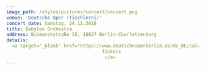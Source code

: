 ```yaml
---
image_path: /styles/pictures/concert/concert.png
venue: 'Deutsche Oper (Tischlerei)'
concert_date: Samstag, 24.11.2018
title: Babylon Orchestra
address: Bismarckstraße 35, 10627 Berlin-Charlottenburg
details:
  <a target="_blank" href="https://www.deutscheoperberlin.de/de_DE/calendar/lieder-zwischen-euphrat-und-elbe.15308205">
                                   Tickets
                                    </a>
---
```

